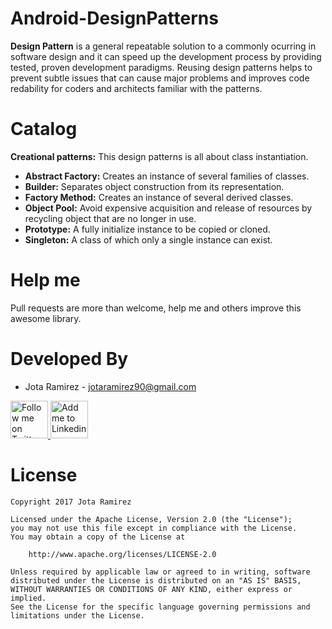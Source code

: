 # Android-DesignPatterns
**Design Pattern** is a general repeatable solution to a commonly ocurring in software design and it can speed up the development process by providing tested, proven development paradigms. Reusing design patterns helps to prevent subtle issues that can cause major problems and improves code redability for coders and architects familiar with the patterns.

# Catalog
**Creational patterns:**
This design patterns is all about class instantiation.

* __Abstract Factory:__ Creates an instance of several families of classes.
* __Builder:__ Separates object construction from its representation.
* __Factory Method:__ Creates an instance of several derived classes.
* __Object Pool:__ Avoid expensive acquisition and release of resources by recycling object that are no longer in use.
* __Prototype:__ A fully initialize instance to be copied or cloned.
* __Singleton:__ A class of which only a single instance can exist.

# Help me
Pull requests are more than welcome, help me and others improve this awesome library.

# Developed By

* Jota Ramirez - <jotaramirez90@gmail.com>

<a href="https://twitter.com/JotaRamirez90">
  <img alt="Follow me on Twitter" src="https://image.freepik.com/iconos-gratis/twitter-logo_318-40209.jpg" height="60" width="60"/>
</a>
<a href="https://es.linkedin.com/in/josejuanramirez">
  <img alt="Add me to Linkedin" src="https://image.freepik.com/iconos-gratis/boton-del-logotipo-linkedin_318-84979.png" height="60" width="60"/>
</a>


# License
	Copyright 2017 Jota Ramirez

	Licensed under the Apache License, Version 2.0 (the "License");
	you may not use this file except in compliance with the License.
	You may obtain a copy of the License at

		http://www.apache.org/licenses/LICENSE-2.0

	Unless required by applicable law or agreed to in writing, software
	distributed under the License is distributed on an "AS IS" BASIS,
	WITHOUT WARRANTIES OR CONDITIONS OF ANY KIND, either express or implied.
	See the License for the specific language governing permissions and
	limitations under the License.


